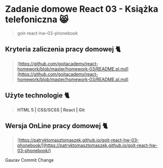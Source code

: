 # Zadanie domowe React 03 - Książka telefoniczna 😸

> goit-react-hw-03-phonebook

## Kryteria zaliczenia pracy domowej 🐈

> [https://github.com/goitacademy/react-homework/blob/master/homework-03/README.pl.md](https://github.com/goitacademy/react-homework/blob/master/homework-03/README.pl.md)

## Użyte technologie 🐈

> **HTML 5 | CSS/SCSS | React | Git**

## Wersja OnLine pracy domowej 🐈

> [https://patryktomasztomaszek.github.io/goit-react-hw-03-phonebook/](https://patryktomasztomaszek.github.io/goit-react-hw-03-phonebook/)

Gaurav Commit Change
